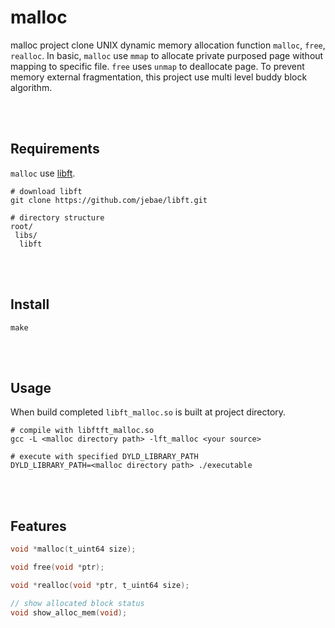 # malloc

malloc project clone UNIX dynamic memory allocation function `malloc`, `free`, `realloc`.
In basic, `malloc` use `mmap` to allocate private purposed page without mapping to specific file. `free` uses `unmap` to deallocate page.
To prevent memory external fragmentation, this project use multi level buddy block algorithm.

<br/><br/>

## Requirements

`malloc` use [libft](https://github.com/jebae/libft).

```
# download libft
git clone https://github.com/jebae/libft.git

# directory structure
root/
 libs/
  libft
```

<br/><br/>

## Install

```
make
```

<br/><br/>

## Usage

When build completed `libft_malloc.so` is built at project directory.

```
# compile with libftft_malloc.so
gcc -L <malloc directory path> -lft_malloc <your source>

# execute with specified DYLD_LIBRARY_PATH
DYLD_LIBRARY_PATH=<malloc directory path> ./executable
```

<br/><br/>

## Features

```c
void *malloc(t_uint64 size);

void free(void *ptr);

void *realloc(void *ptr, t_uint64 size);

// show allocated block status
void show_alloc_mem(void);
```
